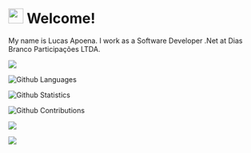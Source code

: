 

<h1><img src="https://emojis.slackmojis.com/emojis/images/1531849430/4246/blob-sunglasses.gif?1531849430" width="30"/> Welcome! </h1>

My name is Lucas Apoena. I work as a Software Developer .Net at Dias Branco Participações LTDA.

![](http://estruyf-github.azurewebsites.net/api/VisitorHit?user=lucasapoena&repo=lucasapoena&countColorcountColor)

![Github Languages](https://github-readme-stats.vercel.app/api/top-langs/?username=lucasapoena&layout=compact&count_private=true)

![Github Statistics](https://github-readme-stats.vercel.app/api/?username=lucasapoena&count_private=true&show_icons=true)

![Github Contributions](https://github-readme-streak-stats.herokuapp.com/?user=lucasapoena&hide_border=true)

<p align="left">

<a href="https://www.linkedin.com/in/lucasapoena/"><img src="https://img.shields.io/badge/-LinkedIn-0077B5?style=flat&logo=Linkedin&logoColor=white"/></a>

<a href="https://medium.com/@lucasapoena"><img src="https://img.shields.io/badge/-Medium-%2312100E?style=flat&logo=medium&logoColor=white"/></a>

</p>

